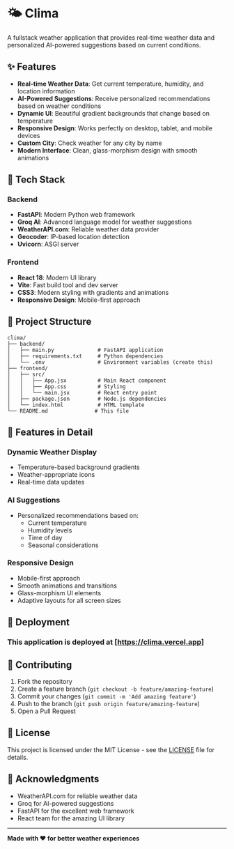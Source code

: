 # 🌤️ Clima

A fullstack weather application that provides real-time weather data and personalized AI-powered suggestions based on current conditions.

## ✨ Features

- **Real-time Weather Data**: Get current temperature, humidity, and location information
- **AI-Powered Suggestions**: Receive personalized recommendations based on weather conditions
- **Dynamic UI**: Beautiful gradient backgrounds that change based on temperature
- **Responsive Design**: Works perfectly on desktop, tablet, and mobile devices
- **Custom City**: Check weather for any city by name
- **Modern Interface**: Clean, glass-morphism design with smooth animations

## 🚀 Tech Stack

### Backend
- **FastAPI**: Modern Python web framework
- **Groq AI**: Advanced language model for weather suggestions
- **WeatherAPI.com**: Reliable weather data provider
- **Geocoder**: IP-based location detection
- **Uvicorn**: ASGI server

### Frontend
- **React 18**: Modern UI library
- **Vite**: Fast build tool and dev server
- **CSS3**: Modern styling with gradients and animations
- **Responsive Design**: Mobile-first approach

## 📁 Project Structure

```
clima/
├── backend/
│   ├── main.py              # FastAPI application
│   ├── requirements.txt     # Python dependencies
│   └── .env                 # Environment variables (create this)
├── frontend/
│   ├── src/
│   │   ├── App.jsx          # Main React component
│   │   ├── App.css          # Styling
│   │   └── main.jsx         # React entry point
│   ├── package.json         # Node.js dependencies
│   └── index.html           # HTML template
└── README.md               # This file
```

## 🎨 Features in Detail

### Dynamic Weather Display
- Temperature-based background gradients
- Weather-appropriate icons
- Real-time data updates

### AI Suggestions
- Personalized recommendations based on:
  - Current temperature
  - Humidity levels
  - Time of day
  - Seasonal considerations

### Responsive Design
- Mobile-first approach
- Smooth animations and transitions
- Glass-morphism UI elements
- Adaptive layouts for all screen sizes

## 🚀 Deployment

### This application is deployed at [https://clima.vercel.app]

## 🤝 Contributing

1. Fork the repository
2. Create a feature branch (`git checkout -b feature/amazing-feature`)
3. Commit your changes (`git commit -m 'Add amazing feature'`)
4. Push to the branch (`git push origin feature/amazing-feature`)
5. Open a Pull Request

## 📝 License

This project is licensed under the MIT License - see the [LICENSE](LICENSE) file for details.

## 🙏 Acknowledgments

- WeatherAPI.com for reliable weather data
- Groq for AI-powered suggestions
- FastAPI for the excellent web framework
- React team for the amazing UI library

---

**Made with ❤️ for better weather experiences** 